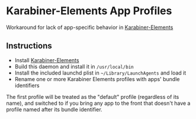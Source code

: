 # Karabiner-Elements App Profiles
Workaround for lack of app-specific behavior in [Karabiner-Elements](https://github.com/tekezo/Karabiner-Elements)

## Instructions

- Install [Karabiner-Elements](https://github.com/tekezo/Karabiner-Elements)
- Build this daemon and install it in `/usr/local/bin`
- Install the included launchd plist in `~/Library/LaunchAgents` and load it
- Rename one or more Karabiner Elements profiles with apps' bundle identifiers

The first profile will be treated as the "default" profile (regardless of its name), and switched to if you bring any app to the front that doesn't have a profile named after its bundle identifier.
